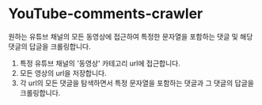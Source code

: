 # YouTube-comments-crawler
원하는 유튜브 채널의 모든 동영상에 접근하여 특정한 문자열을 포함하는 댓글 및 해당 댓글의 답글을 크롤링합니다.

1. 특정 유튜브 채널의 '동영상' 카테고리 url에 접근합니다.
2. 모든 영상의 url을 저장합니다.
3. 각 url의 모든 댓글을 탐색하면서 특정 문자열을 포함하는 댓글과 그 댓글의 답글을 크롤링합니다.
